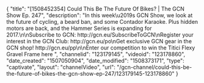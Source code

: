 {
    "title": "[1508452354] Could This Be The Future Of Bikes? | The GCN Show Ep. 247",
    "description": "In this week\u2019s GCN Show, we look at the future of cycling, a beard ban, and some Contador Karaoke. Plus hidden motors are back, and the Hammer Series is expanding for 2017.\n\nSubscribe to GCN: http:\/\/gcn.eu\/SubscribeToGCN\nRegister your interest in the GCN Club: http:\/\/gcn.eu\/po\nGet exclusive GCN gear in the GCN shop! http:\/\/gcn.eu\/pp\n\nEnter our competition to win the Titici Flexy Gravel Frame here ",
    "channelid": "123179145",
    "videoid": "123178860",
    "date_created": "1507050904",
    "date_modified": "1508373171",
    "type": "captivate",
    "layout": "channelVideo",
    "url": "\/gcn-channel\/could-this-be-the-future-of-bikes-the-gcn-show-ep-247\/123179145-123178860"
}